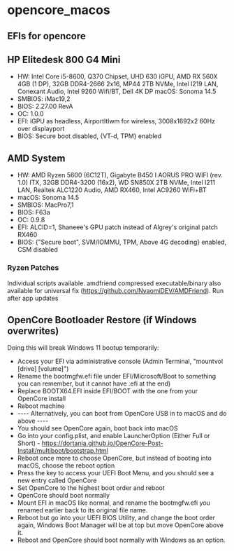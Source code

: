 # opencore_macos
## EFIs for opencore

## HP Elitedesk 800 G4 Mini

* HW: Intel Core i5-8600, Q370 Chipset, UHD 630 iGPU, AMD RX 560X 4GB (1 DP), 32GB DDR4-2666 2x16, MP44 2TB NVMe, Intel I219 LAN, Conexant Audio, Intel 9260 Wifi/BT, Dell 4K DP 
macOS: Sonoma 14.5
* SMBIOS: iMac19,2
* BIOS: 2.27.00 RevA
* OC: 1.0.0
* EFI: iGPU as headless, AirportItlwm for wireless, 3008x1692x2 60Hz over displayport
* BIOS: Secure boot disabled, {VT-d, TPM} enabled

## AMD System

* HW: AMD Ryzen 5600 (6C12T), Gigabyte B450 I AORUS PRO WIFI (rev. 1.0) ITX, 32GB DDR4-3200 (16x2), WD SN850X 2TB NVMe, Intel I211 LAN, Realtek ALC1220 Audio, AMD RX460, Intel AC9260 WiFi+BT
* macOS: Sonoma 14.5
* SMBIOS: MacPro7,1
* BIOS: F63a
* OC: 0.9.8
* EFI: ALCID=1, Shaneee's GPU patch instead of Algrey's original patch RX460
* BIOS: {"Secure boot", SVM/IOMMU, TPM, Above 4G decoding} enabled, CSM disabled

### Ryzen Patches

Individual scripts available. amdfriend compressed executable/binary also available for universal fix (https://github.com/NyaomiDEV/AMDFriend). Run after app updates

## OpenCore Bootloader Restore (if Windows overwrites)

Doing this will break Windows 11 bootup temporarily:

* Access your EFI via administrative console (Admin Terminal, "mountvol [drive] [volume]")
* Rename the bootmgfw.efi file under EFI/Microsoft/Boot to something you can remember, but it cannot have .efi at the end)
* Replace BOOTX64.EFI inside EFI/BOOT with the one from your OpenCore install
* Reboot machine
* ---- Alternatively, you can boot from OpenCore USB in to macOS and do above ----
* You should see OpenCore again, boot back into macOS
* Go into your config.plist, and enable LauncherOption (Either Full or Short) - https://dortania.github.io/OpenCore-Post-Install/multiboot/bootstrap.html
* Reboot once more to choose OpenCore, but instead of booting into macOS, choose the reboot option
* Press the key to access your UEFI Boot Menu, and you should see a new entry called OpenCore
* Set OpenCore to the highest boot order and reboot
* OpenCore should boot normally
* Mount EFI in macOS like normal, and rename the bootmgfw.efi you renamed earlier back to its original file name.
* Reboot but go into your UEFI BIOS Utility, and change the boot order again, Windows Boot Manager will be at top but move OpenCore above it.
* Reboot and OpenCore should boot normally with Windows as an option.
